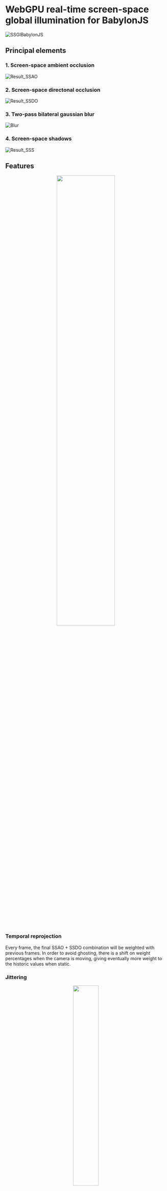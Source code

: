 
# WebGPU real-time screen-space global illumination for BabylonJS
![SSGIBabylonJS](https://github.com/zuuhr/GlobalIlumination-BabylonJS/assets/43469859/d6dab4a8-46ef-4286-90f4-36d31400b727)


## Principal elements
### 1. Screen-space ambient occlusion
![Result_SSAO](https://github.com/zuuhr/GlobalIlumination-BabylonJS/assets/43469859/2b060e19-7cd2-49fb-9ce7-0059ed2346ce)

### 2. Screen-space directonal occlusion
![Result_SSDO](https://github.com/zuuhr/GlobalIlumination-BabylonJS/assets/43469859/c4562d29-a7f7-427f-b74e-04b480af7e69)

### 3. Two-pass bilateral gaussian blur
![Blur](https://github.com/zuuhr/GlobalIlumination-BabylonJS/assets/43469859/5367a666-1344-49c0-b558-0425be70d79d)

### 4. Screen-space shadows
![Result_SSS](https://github.com/zuuhr/GlobalIlumination-BabylonJS/assets/43469859/e4575d37-d1e2-4017-9e75-4610e5f6bc5f)

## Features
<p align="center">
  <img src="https://github.com/zuuhr/GlobalIlumination-BabylonJS/assets/43469859/dde20286-627b-4c55-a441-920ac00ec06b" width=60% height=60% align="center">
</p>

### Temporal reprojection
Every frame, the final SSAO + SSDO combination will be weighted with previous frames. In order to avoid ghosting, there is a shift on weight percentages when the camera is moving, giving eventually more weight to the historic values when static.
### Jittering
<p align="center">
  <img src="https://github.com/zuuhr/GlobalIlumination-BabylonJS/assets/43469859/60d79925-4690-431b-ab4e-35698c5844bb" width=40% height=40% align="center">
</p>

**Radious**: Every frame, the projected circle where samples are evaluated gets the radious scaled by a random scalar read from a noise texture.

**Angle**: Every frame, if the number of evaluated samples is smaller than all KERNEL_SIZE samples. A jittering along evenly divided circunference sections will be applied.

### Pixel rejection on skybox pixels
This is an optimization that reduces computation costs if large areas of the screen are skybox. 
